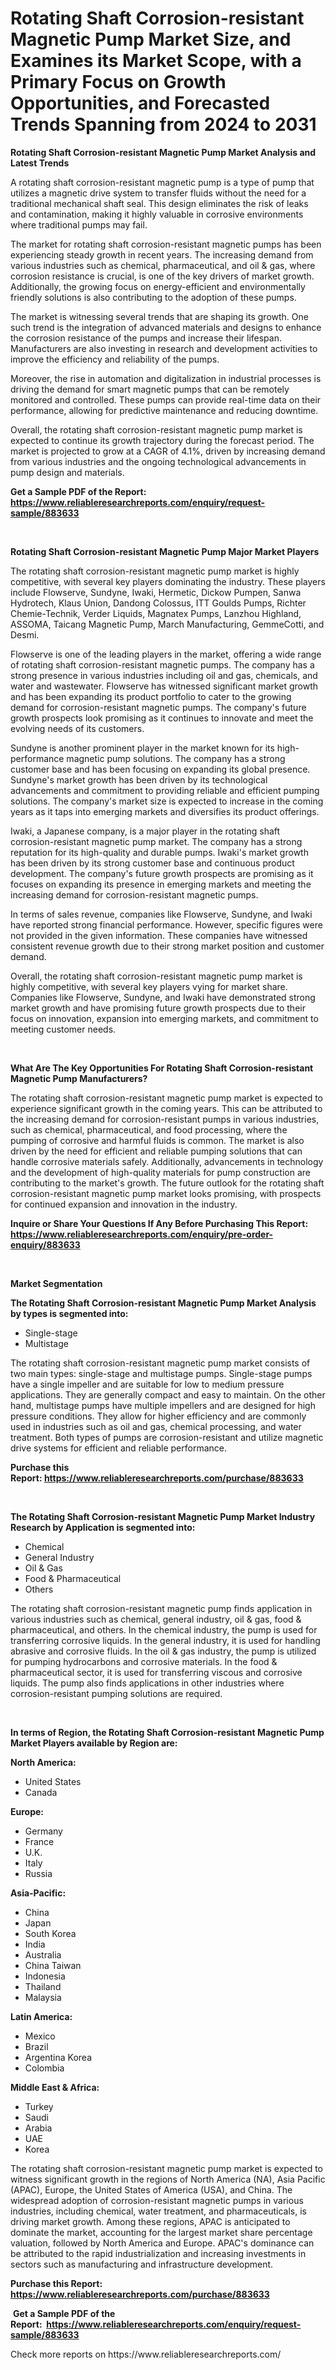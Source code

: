 <p><h1>Rotating Shaft Corrosion-resistant Magnetic Pump Market Size, and Examines its Market Scope, with a Primary Focus on Growth Opportunities, and Forecasted Trends Spanning from 2024 to 2031</h1></p><p><strong>Rotating Shaft Corrosion-resistant Magnetic Pump Market Analysis and Latest Trends</strong></p>
<p><p>A rotating shaft corrosion-resistant magnetic pump is a type of pump that utilizes a magnetic drive system to transfer fluids without the need for a traditional mechanical shaft seal. This design eliminates the risk of leaks and contamination, making it highly valuable in corrosive environments where traditional pumps may fail.</p><p>The market for rotating shaft corrosion-resistant magnetic pumps has been experiencing steady growth in recent years. The increasing demand from various industries such as chemical, pharmaceutical, and oil & gas, where corrosion resistance is crucial, is one of the key drivers of market growth. Additionally, the growing focus on energy-efficient and environmentally friendly solutions is also contributing to the adoption of these pumps.</p><p>The market is witnessing several trends that are shaping its growth. One such trend is the integration of advanced materials and designs to enhance the corrosion resistance of the pumps and increase their lifespan. Manufacturers are also investing in research and development activities to improve the efficiency and reliability of the pumps.</p><p>Moreover, the rise in automation and digitalization in industrial processes is driving the demand for smart magnetic pumps that can be remotely monitored and controlled. These pumps can provide real-time data on their performance, allowing for predictive maintenance and reducing downtime.</p><p>Overall, the rotating shaft corrosion-resistant magnetic pump market is expected to continue its growth trajectory during the forecast period. The market is projected to grow at a CAGR of 4.1%, driven by increasing demand from various industries and the ongoing technological advancements in pump design and materials.</p></p>
<p><strong>Get a Sample PDF of the Report:&nbsp; <a href="https://www.reliableresearchreports.com/enquiry/request-sample/883633">https://www.reliableresearchreports.com/enquiry/request-sample/883633</a></strong></p>
<p>&nbsp;</p>
<p><strong>Rotating Shaft Corrosion-resistant Magnetic Pump Major Market Players</strong></p>
<p><p>The rotating shaft corrosion-resistant magnetic pump market is highly competitive, with several key players dominating the industry. These players include Flowserve, Sundyne, Iwaki, Hermetic, Dickow Pumpen, Sanwa Hydrotech, Klaus Union, Dandong Colossus, ITT Goulds Pumps, Richter Chemie-Technik, Verder Liquids, Magnatex Pumps, Lanzhou Highland, ASSOMA, Taicang Magnetic Pump, March Manufacturing, GemmeCotti, and Desmi.</p><p>Flowserve is one of the leading players in the market, offering a wide range of rotating shaft corrosion-resistant magnetic pumps. The company has a strong presence in various industries including oil and gas, chemicals, and water and wastewater. Flowserve has witnessed significant market growth and has been expanding its product portfolio to cater to the growing demand for corrosion-resistant magnetic pumps. The company's future growth prospects look promising as it continues to innovate and meet the evolving needs of its customers.</p><p>Sundyne is another prominent player in the market known for its high-performance magnetic pump solutions. The company has a strong customer base and has been focusing on expanding its global presence. Sundyne's market growth has been driven by its technological advancements and commitment to providing reliable and efficient pumping solutions. The company's market size is expected to increase in the coming years as it taps into emerging markets and diversifies its product offerings.</p><p>Iwaki, a Japanese company, is a major player in the rotating shaft corrosion-resistant magnetic pump market. The company has a strong reputation for its high-quality and durable pumps. Iwaki's market growth has been driven by its strong customer base and continuous product development. The company's future growth prospects are promising as it focuses on expanding its presence in emerging markets and meeting the increasing demand for corrosion-resistant magnetic pumps.</p><p>In terms of sales revenue, companies like Flowserve, Sundyne, and Iwaki have reported strong financial performance. However, specific figures were not provided in the given information. These companies have witnessed consistent revenue growth due to their strong market position and customer demand.</p><p>Overall, the rotating shaft corrosion-resistant magnetic pump market is highly competitive, with several key players vying for market share. Companies like Flowserve, Sundyne, and Iwaki have demonstrated strong market growth and have promising future growth prospects due to their focus on innovation, expansion into emerging markets, and commitment to meeting customer needs.</p></p>
<p>&nbsp;</p>
<p><strong>What Are The Key Opportunities For Rotating Shaft Corrosion-resistant Magnetic Pump Manufacturers?</strong></p>
<p><p>The rotating shaft corrosion-resistant magnetic pump market is expected to experience significant growth in the coming years. This can be attributed to the increasing demand for corrosion-resistant pumps in various industries, such as chemical, pharmaceutical, and food processing, where the pumping of corrosive and harmful fluids is common. The market is also driven by the need for efficient and reliable pumping solutions that can handle corrosive materials safely. Additionally, advancements in technology and the development of high-quality materials for pump construction are contributing to the market's growth. The future outlook for the rotating shaft corrosion-resistant magnetic pump market looks promising, with prospects for continued expansion and innovation in the industry.</p></p>
<p><strong>Inquire or Share Your Questions If Any Before Purchasing This Report: <a href="https://www.reliableresearchreports.com/enquiry/pre-order-enquiry/883633">https://www.reliableresearchreports.com/enquiry/pre-order-enquiry/883633</a></strong></p>
<p>&nbsp;</p>
<p><strong>Market Segmentation</strong></p>
<p><strong>The Rotating Shaft Corrosion-resistant Magnetic Pump Market Analysis by types is segmented into:</strong></p>
<p><ul><li>Single-stage</li><li>Multistage</li></ul></p>
<p><p>The rotating shaft corrosion-resistant magnetic pump market consists of two main types: single-stage and multistage pumps. Single-stage pumps have a single impeller and are suitable for low to medium pressure applications. They are generally compact and easy to maintain. On the other hand, multistage pumps have multiple impellers and are designed for high pressure conditions. They allow for higher efficiency and are commonly used in industries such as oil and gas, chemical processing, and water treatment. Both types of pumps are corrosion-resistant and utilize magnetic drive systems for efficient and reliable performance.</p></p>
<p><strong>Purchase this Report:&nbsp;<a href="https://www.reliableresearchreports.com/purchase/883633">https://www.reliableresearchreports.com/purchase/883633</a></strong></p>
<p>&nbsp;</p>
<p><strong>The Rotating Shaft Corrosion-resistant Magnetic Pump Market Industry Research by Application is segmented into:</strong></p>
<p><ul><li>Chemical</li><li>General Industry</li><li>Oil & Gas</li><li>Food & Pharmaceutical</li><li>Others</li></ul></p>
<p><p>The rotating shaft corrosion-resistant magnetic pump finds application in various industries such as chemical, general industry, oil & gas, food & pharmaceutical, and others. In the chemical industry, the pump is used for transferring corrosive liquids. In the general industry, it is used for handling abrasive and corrosive fluids. In the oil & gas industry, the pump is utilized for pumping hydrocarbons and corrosive materials. In the food & pharmaceutical sector, it is used for transferring viscous and corrosive liquids. The pump also finds applications in other industries where corrosion-resistant pumping solutions are required.</p></p>
<p>&nbsp;</p>
<p><strong>In terms of Region, the Rotating Shaft Corrosion-resistant Magnetic Pump Market Players available by Region are:</strong></p>
<p>
    <p> <strong> North America: </strong>
        <ul>
            <li>United States</li>
            <li>Canada</li>
        </ul>
        </p> 
    <p> <strong> Europe: </strong>
        <ul>
            <li>Germany</li>
            <li>France</li>
            <li>U.K.</li>
            <li>Italy</li>
            <li>Russia</li>
        </ul>
        </p> 
    <p> <strong> Asia-Pacific: </strong>
        <ul>
            <li>China</li>
            <li>Japan</li>
            <li>South Korea</li>
            <li>India</li>
            <li>Australia</li>
            <li>China Taiwan</li>
            <li>Indonesia</li>
            <li>Thailand</li>
            <li>Malaysia</li>
        </ul>
        </p> 
    <p> <strong> Latin America: </strong>
        <ul>
            <li>Mexico</li>
            <li>Brazil</li>
            <li>Argentina Korea</li>
            <li>Colombia</li>
        </ul>
        </p> 
    <p> <strong> Middle East & Africa: </strong>
        <ul>
            <li>Turkey</li>
            <li>Saudi</li>
            <li>Arabia</li>
            <li>UAE</li>
            <li>Korea</li>
        </ul>
    </p>
    </p>
<p><p>The rotating shaft corrosion-resistant magnetic pump market is expected to witness significant growth in the regions of North America (NA), Asia Pacific (APAC), Europe, the United States of America (USA), and China. The widespread adoption of corrosion-resistant magnetic pumps in various industries, including chemical, water treatment, and pharmaceuticals, is driving market growth. Among these regions, APAC is anticipated to dominate the market, accounting for the largest market share percentage valuation, followed by North America and Europe. APAC's dominance can be attributed to the rapid industrialization and increasing investments in sectors such as manufacturing and infrastructure development.</p></p>
<p><strong>Purchase this Report: <a href="https://www.reliableresearchreports.com/purchase/883633">https://www.reliableresearchreports.com/purchase/883633</a></strong></p>
<p>&nbsp;<strong>Get a Sample PDF of the Report:&nbsp;&nbsp;<a href="https://www.reliableresearchreports.com/enquiry/request-sample/883633">https://www.reliableresearchreports.com/enquiry/request-sample/883633</a></strong></p>
<p><strong></strong></p>
<p>Check more reports on https://www.reliableresearchreports.com/</p>